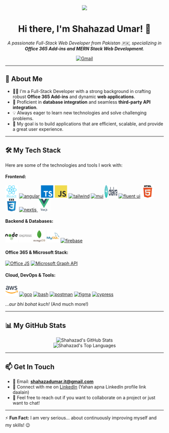 <div align="center">
  <img src="https://media.giphy.com/media/hvRJCLFzcasrR4ia7z/giphy.gif" width="25px">
  <h1>Hi there, I'm Shahazad Umar! 👋</h1>
  <p>
    <em>A passionate Full-Stack Web Developer from Pakistan 🇵🇰, specializing in <br>
    <strong>Office 365 Add-ins and MERN Stack Web Development</strong>.</em>
  </p>
  <p>
    <a href="mailto:shahazadumar.it@gmail.com"><img src="https://img.shields.io/badge/Gmail-D14836?style=for-the-badge&logo=gmail&logoColor=white" alt="Gmail"/></a>
    <!-- LinkedIn ka link yahan daalain: <a href="YOUR_LINKEDIN_URL_HERE"><img src="https://img.shields.io/badge/LinkedIn-0077B5?style=for-the-badge&logo=linkedin&logoColor=white" alt="LinkedIn"/></a> -->
    <!-- Portfolio ka link agar hai: <a href="YOUR_PORTFOLIO_URL_HERE"><img src="https://img.shields.io/badge/Portfolio-333333?style=for-the-badge&logo=About.me&logoColor=white" alt="Portfolio"/></a> -->
  </p>
</div>

---

## 🚀 About Me

- 👨‍💻 I'm a Full-Stack Developer with a strong background in crafting robust **Office 365 Add-ins** and dynamic **web applications**.
- 🔗 Proficient in **database integration** and seamless **third-party API integration**.
- 💡 Always eager to learn new technologies and solve challenging problems.
- 🎯 My goal is to build applications that are efficient, scalable, and provide a great user experience.

---

## 🛠️ My Tech Stack

Here are some of the technologies and tools I work with:

#### Frontend:
<p align="left">
  <a href="https://reactjs.org/" target="_blank" rel="noreferrer"><img src="https://raw.githubusercontent.com/devicons/devicon/master/icons/react/react-original-wordmark.svg" alt="react" width="40" height="40"/></a>
  <a href="https://angular.io" target="_blank" rel="noreferrer"><img src="https://angular.io/assets/images/logos/angular/angular.svg" alt="angular" width="40" height="40"/></a>
  <a href="https://www.typescriptlang.org/" target="_blank" rel="noreferrer"><img src="https://raw.githubusercontent.com/devicons/devicon/master/icons/typescript/typescript-original.svg" alt="typescript" width="40" height="40"/></a>
  <a href="https://developer.mozilla.org/en-US/docs/Web/JavaScript" target="_blank" rel="noreferrer"><img src="https://raw.githubusercontent.com/devicons/devicon/master/icons/javascript/javascript-original.svg" alt="javascript" width="40" height="40"/></a>
  <a href="https://tailwindcss.com/" target="_blank" rel="noreferrer"><img src="https://www.vectorlogo.zone/logos/tailwindcss/tailwindcss-icon.svg" alt="tailwind" width="40" height="40"/></a>
  <a href="https://mui.com/" target="_blank" rel="noreferrer"><img src="https://mui.com/static/logo.png" alt="mui" width="40" height="40"/></a> <!-- Updated MUI logo link if available -->
  <a href="https://chakra-ui.com/" target="_blank" rel="noreferrer"><img src="https://raw.githubusercontent.com/chakra-ui/chakra-ui/main/logo/logo-colored@2x.png?raw=true" alt="chakra ui" width="40" height="40"/></a> <!-- Updated Chakra UI logo link if available -->
  <a href="https://developer.microsoft.com/en-us/fluentui" target="_blank" rel="noreferrer"><img src="https://raw.githubusercontent.com/microsoft/fluentui/master/packages/fluentui/public/favicon.ico" alt="fluent ui" width="40" height="40"/></a> <!-- Updated Fluent UI logo link if available -->
  <a href="https://www.w3.org/html/" target="_blank" rel="noreferrer"><img src="https://raw.githubusercontent.com/devicons/devicon/master/icons/html5/html5-original-wordmark.svg" alt="html5" width="40" height="40"/></a>
  <a href="https://www.w3schools.com/css/" target="_blank" rel="noreferrer"><img src="https://raw.githubusercontent.com/devicons/devicon/master/icons/css3/css3-original-wordmark.svg" alt="css3" width="40" height="40"/></a>
  <a href="https://nextjs.org/" target="_blank" rel="noreferrer"> <img src="https://cdn.worldvectorlogo.com/logos/nextjs-2.svg" alt="nextjs" width="40" height="40"/> </a>
  <a href="https://vuejs.org/" target="_blank" rel="noreferrer"> <img src="https://raw.githubusercontent.com/devicons/devicon/master/icons/vuejs/vuejs-original-wordmark.svg" alt="vuejs" width="40" height="40"/> </a>
</p>

#### Backend & Databases:
<p align="left">
  <a href="https://nodejs.org" target="_blank" rel="noreferrer"><img src="https://raw.githubusercontent.com/devicons/devicon/master/icons/nodejs/nodejs-original-wordmark.svg" alt="nodejs" width="40" height="40"/></a>
  <a href="https://expressjs.com" target="_blank" rel="noreferrer"><img src="https://raw.githubusercontent.com/devicons/devicon/master/icons/express/express-original-wordmark.svg" alt="express" width="40" height="40"/></a>
  <a href="https://www.mongodb.com/" target="_blank" rel="noreferrer"><img src="https://raw.githubusercontent.com/devicons/devicon/master/icons/mongodb/mongodb-original-wordmark.svg" alt="mongodb" width="40" height="40"/></a>
  <a href="https://www.mysql.com/" target="_blank" rel="noreferrer"><img src="https://raw.githubusercontent.com/devicons/devicon/master/icons/mysql/mysql-original-wordmark.svg" alt="mysql" width="40" height="40"/></a>
  <a href="https://firebase.google.com/" target="_blank" rel="noreferrer"><img src="https://www.vectorlogo.zone/logos/firebase/firebase-icon.svg" alt="firebase" width="40" height="40"/></a>
</p>

#### Office 365 & Microsoft Stack:
<p align="left">
  <a href="https://developer.microsoft.com/en-us/office/docs/office-js/reference/office" target="_blank" rel="noreferrer"><img src="https://upload.wikimedia.org/wikipedia/commons/thumb/5/5f/Microsoft_Office_logo_%282019%E2%80%93present%29.svg/2026px-Microsoft_Office_logo_%282019%E2%80%93present%29.svg.png" alt="Office JS" width="35" height="35"/></a> <!-- Office JS/365 related icon -->
  <a href="https://developer.microsoft.com/en-us/graph" target="_blank" rel="noreferrer"><img src="https://img.icons8.com/color/48/000000/microsoft-graph.png" alt="Microsoft Graph API" width="40" height="40"/></a> <!-- Graph API icon -->
</p>

#### Cloud, DevOps & Tools:
<p align="left">
  <a href="https://aws.amazon.com" target="_blank" rel="noreferrer"><img src="https://raw.githubusercontent.com/devicons/devicon/master/icons/amazonwebservices/amazonwebservices-original-wordmark.svg" alt="aws" width="40" height="40"/></a>
  <a href="https://cloud.google.com" target="_blank" rel="noreferrer"><img src="https://www.vectorlogo.zone/logos/google_cloud/google_cloud-icon.svg" alt="gcp" width="40" height="40"/></a>
  <a href="https://www.gnu.org/software/bash/" target="_blank" rel="noreferrer"><img src="https://www.vectorlogo.zone/logos/gnu_bash/gnu_bash-icon.svg" alt="bash" width="40" height="40"/></a>
  <a href="https://postman.com" target="_blank" rel="noreferrer"><img src="https://www.vectorlogo.zone/logos/getpostman/getpostman-icon.svg" alt="postman" width="40" height="40"/></a>
  <a href="https://www.figma.com/" target="_blank" rel="noreferrer"><img src="https://www.vectorlogo.zone/logos/figma/figma-icon.svg" alt="figma" width="40" height="40"/></a>
  <a href="https://www.cypress.io" target="_blank" rel="noreferrer"><img src="https://raw.githubusercontent.com/simple-icons/simple-icons/6e46ec1fc23b60c8fd0d2f2ff46db82e16dbd75f/icons/cypress.svg" alt="cypress" width="40" height="40"/></a>
  <!-- Add icons for SSO, OAuth 2 if you find good ones -->
</p>

*...aur bhi bohat kuch!* (And much more!)

---

## 📊 My GitHub Stats

<p align="center">
  <img src="https://github-readme-stats.vercel.app/api?username=ShahzadUmar-w&show_icons=true&theme=radical&hide_border=true&count_private=true" alt="Shahazad's GitHub Stats" />
  <br/>
  <img src="https://github-readme-stats.vercel.app/api/top-langs/?username=ShahzadUmar-w&layout=compact&theme=radical&hide_border=true" alt="Shahazad's Top Languages" />
</p>

<!-- Agar aap GitHub Streak Stats bhi add karna chahtay hain:
<p align="center">
  <img src="https://github-readme-streak-stats.herokuapp.com/?user=YOUR_GITHUB_USERNAME&theme=radical&hide_border=true" alt="GitHub Streak" />
</p>
-->

---

## 📫 Get In Touch

- 📧 Email: **shahazadumar.it@gmail.com**
- 🔗 Connect with me on [LinkedIn](https://www.linkedin.com/in/shahzad-umar-mernstack/) (Yahan apna LinkedIn profile link daalain)
- 💬 Feel free to reach out if you want to collaborate on a project or just want to chat!

---

⚡ **Fun Fact:** I am very serious... about continuously improving myself and my skills! 😉
